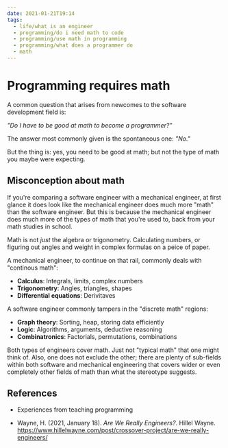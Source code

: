 ```yaml
---
date: 2021-01-21T19:14
tags: 
  - life/what is an engineer
  - programming/do i need math to code
  - programming/use math in programming
  - programming/what does a programmer do
  - math
---
```


# Programming requires math

A common question that arises from newcomes to the software development field
is:

*"Do I have to be good at math to become a programmer?"*

The answer most commonly given is the spontaneous one: *"No."*

But the thing is: yes, you need to be good at math; but not the type of math
you maybe were expecting.

## Misconception about math

If you're comparing a software engineer with a mechanical engineer, at first
glance it does look like the mechanical engineer does much more "math" than the
software engineer. But this is because the mechanical engineer does much more of
the types of math that you're used to, back from your math studies in school.

Math is not *just* the algebra or trigonometry. Calculating numbers, or figuring
out angles and weight in complex formulas on a peice of paper.

A mechanical engineer, to continue on that rail, commonly deals with "continous
math":

- **Calculus**: Integrals, limits, complex numbers
- **Trigonometry**: Angles, triangles, shapes
- **Differential equations**: Derivitaves

A software engineer commonly tampers in the "discrete math" regions:

- **Graph theory**: Sorting, heap, storing data efficiently
- **Logic**: Algorithms, arguments, deductive reasoning
- **Combinatronics**: Factorials, permutations, combinations

Both types of engineers cover math. Just not "typical math" that one might think
of. Also, one does not exclude the other; there are plenty of sub-fields within
both software and mechanical engineering that covers wider or even completely
other fields of math than what the stereotype suggests.

## References

- Experiences from teaching programming

- Wayne, H. (2021, January 18). *Are We Really Engineers?*. Hillel Wayne.
  <https://www.hillelwayne.com/post/crossover-project/are-we-really-engineers/>
